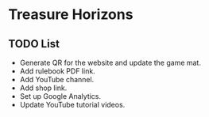 # Treasure Horizons

## TODO List

- Generate QR for the website and update the game mat.
- Add rulebook PDF link.
- Add YouTube channel.
- Add shop link.
- Set up Google Analytics.
- Update YouTube tutorial videos.


